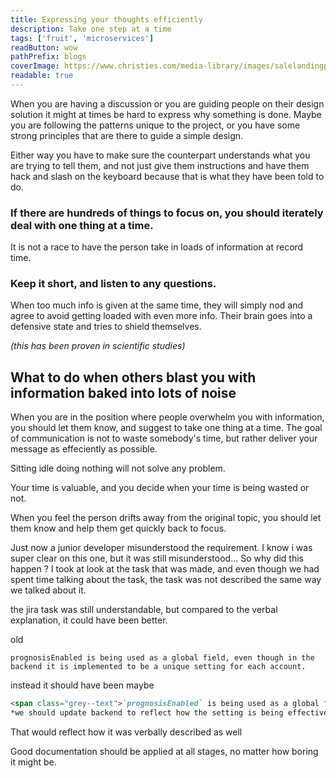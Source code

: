 ```yaml
---
title: Expressing your thoughts efficiently
description: Take one step at a time
tags: ['fruit', 'microservices']
readButton: wow
pathPrefix: blogs
coverImage: https://www.christies.com/media-library/images/salelandingpage/2016/hk112016/hong-kong-2016-autumn-auctions/hong-kong-2016-autumn-auctions-chinese-painting-07.jpg
readable: true
---
```


When you are having a discussion or you are guiding people on their design solution it might at times be hard to express why something is done.
Maybe you are following the patterns unique to the project, or you have some strong principles that are there to guide a simple design.

Either way you have to make sure the counterpart understands what you are trying to tell them, and not just give them instructions and have them hack and slash on the keyboard because that is what they have been told to do.


### If there are hundreds of things to focus on, you should iterately deal with one thing at a time.
It is not a race to have the person take in loads of information at record time.

### Keep it short, and listen to any questions.

When too much info is given at the same time, they will simply nod and agree to avoid getting loaded with even more info. Their brain goes into a defensive state and tries to shield themselves.

*(this has been proven in scientific studies)*

## What to do when others blast you with information baked into lots of noise

When you are in the position where people overwhelm you with information, you should let them know, and suggest to take one thing at a time.
The goal of communication is not to waste somebody's time, but rather deliver your message as effeciently as possible.

Sitting idle doing nothing will not solve any problem.

Your time is valuable, and you decide when your time is being wasted or not.

When you feel the person drifts away from the original topic, you should let them know and help them get quickly back to focus.

Just now a junior developer misunderstood the requirement. I know i was super clear on this one, but it was still misunderstood...
So why did this happen ? I took at look at the task that was made, and even though we had spent time talking about the task, the task was not described the same way we talked about it.

the jira task was still understandable, but compared to the verbal explanation, it could have been better.

old
```
prognosisEnabled is being used as a global field, even though in the backend it is implemented to be a unique setting for each account.
```

instead it should have been maybe

```md
<span class="grey--text">`prognosisEnabled` is being used as a global field, even though in the backend it is implemented to be a unique setting for each account.</span>
*we should update backend to reflect how the setting is being effectively used by having `prognosisEnabled` be a global setting for the company*
```

That would reflect how it was verbally described as well


Good documentation should be applied at all stages, no matter how boring it might be.
